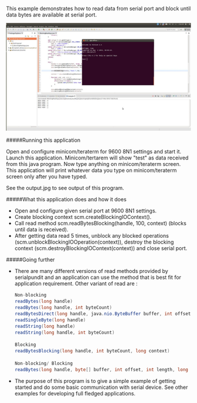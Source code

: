 This example demonstrates how to read data from serial port and block until data bytes are available 
at serial port.

!["serial communication in java"](output.jpg?raw=true "serial communication in java")

#####Running this application
   
Open and configure minicom/teraterm for 9600 8N1 settings and start it. Launch this application. 
Minicom/tertarem will show "test" as data received from this java program. Now type anything on 
minicom/teraterm screen. This application will print whatever data you type on minicom/teraterm 
screen only after you have typed.
   
See the output.jpg to see output of this program.
   
#####What this application does and how it does

- Open and configure given serial port at 9600 8N1 settings.
- Create blocking context scm.createBlockingIOContext().
- Call read method scm.readBytesBlocking(handle, 100, context) (blocks until data is received).
- After getting data read 5 times, unblock any blocked operations (scm.unblockBlockingIOOperation(context)), 
destroy the blocking context (scm.destroyBlockingIOContext(context)) and close serial port.

#####Going further
   
- There are many different versions of read methods provided by serialpundit and an application 
can use the method that is best fit for application requirement. Other variant of read are :
     ```java
     Non-blocking
     readBytes(long handle)
     readBytes(long handle, int byteCount)
     readBytesDirect(long handle, java.nio.ByteBuffer buffer, int offset, int length)
     readSingleByte(long handle)
     readString(long handle)
     readString(long handle, int byteCount)
     
     Blocking
     readBytesBlocking(long handle, int byteCount, long context)
     
     Non-blocking/ Blocking
     readBytes(long handle, byte[] buffer, int offset, int length, long context)
     ``` 
- The purpose of this program is to give a simple example of getting started and do some basic 
communication with serial device. See other examples for developing full fledged applications.
     
